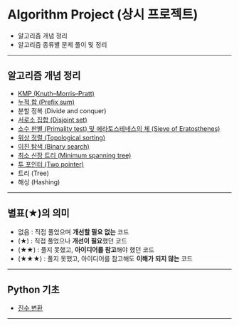 # Algorithm Project (상시 프로젝트)

+ 알고리즘 개념 정리 
+ 알고리즘 종류별 문제 풀이 및 정리

---
## 알고리즘 개념 정리

+ [KMP (Knuth–Morris–Pratt)](https://github.com/khyup0629/Algorithm/blob/Python/KMP/README.md)
+ [누적 합 (Prefix sum)](https://github.com/khyup0629/Algorithm/blob/Python/%EB%88%84%EC%A0%81%20%ED%95%A9(Prefix%20sum)/README.md)
+ 분할 정복 (Divide and conquer)
+ [서로소 집합 (Disjoint set)](https://github.com/khyup0629/Algorithm/blob/Python/%EC%84%9C%EB%A1%9C%EC%86%8C%20%EC%A7%91%ED%95%A9(Disjoint%20set)/README.md)
+ [소수 판별 (Primality test) 및 에라토스테네스의 체 (Sieve of Eratosthenes)](https://github.com/khyup0629/Algorithm/blob/Python/%EC%86%8C%EC%88%98%20%ED%8C%90%EB%B3%84(Primality%20test)%20%EB%B0%8F%20%EC%97%90%EB%9D%BC%ED%86%A0%EC%8A%A4%ED%85%8C%EB%84%A4%EC%8A%A4%EC%9D%98%20%EC%B2%B4(Sieve%20of%20Eratosthenes)/README.md)
+ [위상 정렬 (Topological sorting)](https://github.com/khyup0629/Algorithm/blob/Python/%EC%9C%84%EC%83%81%20%EC%A0%95%EB%A0%AC(Topological%20sorting)/README.md)
+ [이진 탐색 (Binary search)](https://github.com/khyup0629/Algorithm/blob/Python/%EC%9D%B4%EC%A7%84%20%ED%83%90%EC%83%89%20(Binary%20search)/README.md)
+ [최소 신장 트리 (Minimum spanning tree)](https://github.com/khyup0629/Algorithm/blob/Python/%EC%B5%9C%EC%86%8C%20%EC%8B%A0%EC%9E%A5%20%ED%8A%B8%EB%A6%AC(Minimum%20spanning%20tree)/README.md)
+ [투 포인터 (Two pointer)](https://github.com/khyup0629/Algorithm/blob/Python/%ED%88%AC%20%ED%8F%AC%EC%9D%B8%ED%84%B0(Two%20pointer)/README.md)
+ 트리 (Tree)
+ 해싱 (Hashing)

---
## 별표(★)의 의미

+ 없음 : 직접 풀었으며 **개선할 필요 없는** 코드
+ (★) : 직접 풀었으나 **개선이 필요**했던 코드
+ (★★) : 풀지 못했고, **아이디어를 참고**해야 했던 코드
+ (★★★) : 풀지 못했고, 아이디어를 참고해도 **이해가 되지 않는** 코드

---
## Python 기초

+ [진수 변환](https://github.com/khyup0629/Algorithm/blob/Python/%EC%BD%94%EB%93%9C%EC%97%85%20%EA%B8%B0%EC%B4%88%20100%EC%A0%9C/README.md)

---
